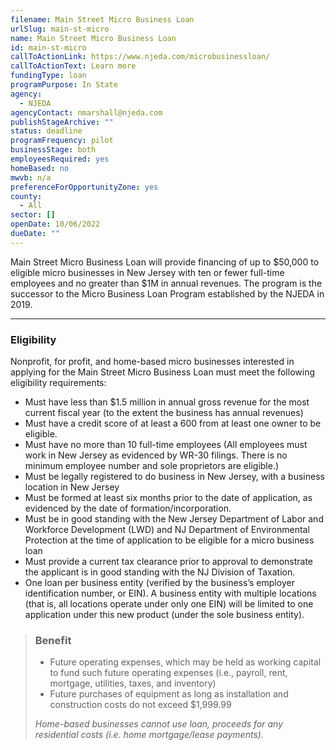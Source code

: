 ```yaml
---
filename: Main Street Micro Business Loan
urlSlug: main-st-micro
name: Main Street Micro Business Loan
id: main-st-micro
callToActionLink: https://www.njeda.com/microbusinessloan/
callToActionText: Learn more
fundingType: loan
programPurpose: In State
agency:
  - NJEDA
agencyContact: nmarshall@njeda.com
publishStageArchive: ""
status: deadline
programFrequency: pilot
businessStage: both
employeesRequired: yes
homeBased: no
mwvb: n/a
preferenceForOpportunityZone: yes
county:
  - All
sector: []
openDate: 10/06/2022
dueDate: ""
---
```

Main Street Micro Business Loan will provide financing of up to $50,000 to eligible micro businesses in New Jersey with ten or fewer full-time employees and no greater than $1M in annual revenues. The program is the successor to the Micro Business Loan Program established by the NJEDA in 2019.

- - -

### Eligibility

Nonprofit, for profit, and home-based micro businesses interested in applying for the Main Street Micro Business Loan must meet the following eligibility requirements:

* Must have less than $1.5 million in annual gross revenue for the most current fiscal year (to the extent the business has annual revenues)
* Must have a credit score of at least a 600 from at least one owner to be eligible.
* Must have no more than 10 full-time employees (All employees must work in New Jersey as evidenced by WR-30 filings. There is no minimum employee number and sole proprietors are eligible.)
* Must be legally registered to do business in New Jersey, with a business location in New Jersey
* Must be formed at least six months prior to the date of application, as evidenced by the date of formation/incorporation.
* Must be in good standing with the New Jersey Department of Labor and Workforce Development (LWD) and NJ Department of Environmental Protection at the time of application to be eligible for a micro business loan
* Must provide a current tax clearance prior to approval to demonstrate the applicant is in good standing with the NJ Division of Taxation.
* One loan per business entity (verified by the business’s employer identification number, or EIN). A business entity with multiple locations (that is, all locations operate under only one EIN) will be limited to one application under this new product (under the sole business entity).

> ### Benefit
>
> * Future operating expenses, which may be held as working capital to fund such future operating expenses (i.e., payroll, rent, mortgage, utilities, taxes, and inventory)
> * Future purchases of equipment as long as installation and construction costs do not exceed $1,999.99
>
> *Home-based businesses cannot use loan, proceeds for any residential costs (i.e. home mortgage/lease payments).*